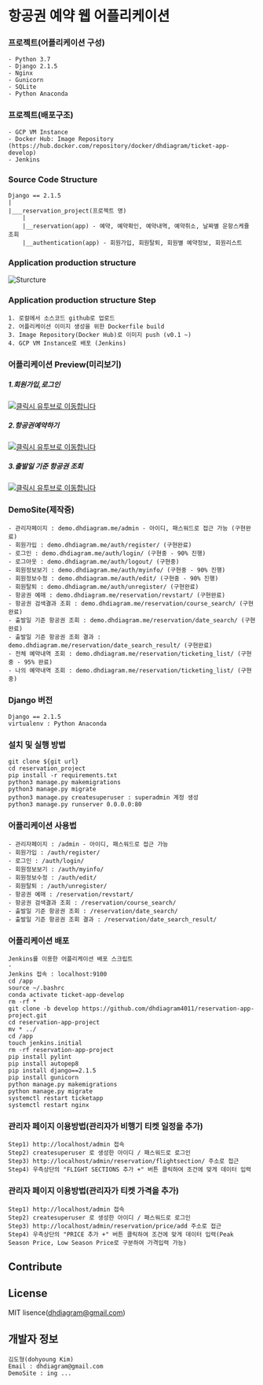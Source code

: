 # 항공권 예약 웹 어플리케이션 

### 프로젝트(어플리케이션 구성)
    - Python 3.7
    - Django 2.1.5
    - Nginx
    - Gunicorn
    - SQLite
    - Python Anaconda

### 프로젝트(배포구조)
    - GCP VM Instance
    - Docker Hub: Image Repository (https://hub.docker.com/repository/docker/dhdiagram/ticket-app-develop)
    - Jenkins 


### Source Code Structure
    Django == 2.1.5
    |
    |___reservation_project(프로젝트 명)
        |
        |__reservation(app) - 예약, 예약확인, 예약내역, 예약취소, 날짜별 운항스케쥴 조회
        |__authentication(app) - 회원가입, 회원탈퇴, 회원별 예약정보, 회원리스트


### Application production structure
![Sturcture](https://user-images.githubusercontent.com/50344658/87245571-45da9680-c481-11ea-86cc-39ac2ccc3325.jpg)


### Application production structure Step
    1. 로컬에서 소스코드 github로 업로드
    2. 어플리케이션 이미지 생성을 위한 Dockerfile build 
    3. Image Repository(Docker Hub)로 이미지 push (v0.1 ~)
    4. GCP VM Instance로 배포 (Jenkins)


### 어플리케이션 Preview(미리보기)

##### 1.회원가입,로그인
[![클릭시 유투브로 이동합니다](https://i.imgur.com/vKb2F1B.png)](https://youtu.be/DsrXO8n4UZg)


##### 2.항공권예약하기
[![클릭시 유투브로 이동합니다](https://i.imgur.com/vKb2F1B.png)](https://youtu.be/F0ADVSvMrIY)


##### 3.출발일 기준 항공권 조회
[![클릭시 유투브로 이동합니다](https://i.imgur.com/vKb2F1B.png)](https://youtu.be/-_Rx5qO1N0c)


### DemoSite(제작중)
    - 관리자페이지 : demo.dhdiagram.me/admin - 아이디, 패스워드로 접근 가능 (구현완료)
    - 회원가입 : demo.dhdiagram.me/auth/register/ (구현완료)
    - 로그인 : demo.dhdiagram.me/auth/login/ (구현중 - 90% 진행)
    - 로그아웃 : demo.dhdiagram.me/auth/logout/ (구현중)
    - 회원정보보기 : demo.dhdiagram.me/auth/myinfo/ (구현중 - 90% 진행)
    - 회원정보수정 : demo.dhdiagram.me/auth/edit/ (구현중 - 90% 진행)
    - 회원탈퇴 : demo.dhdiagram.me/auth/unregister/ (구현완료)
    - 항공권 예매 : demo.dhdiagram.me/reservation/revstart/ (구현완료)
    - 항공권 검색결과 조회 : demo.dhdiagram.me/reservation/course_search/ (구현완료)    
    - 출발일 기준 항공권 조회 : demo.dhdiagram.me/reservation/date_search/ (구현완료)
    - 출발일 기준 항공권 조회 결과 : demo.dhdiagram.me/reservation/date_search_result/ (구현완료)
    - 전체 예약내역 조회 : demo.dhdiagram.me/reservation/ticketing_list/ (구현중 - 95% 완료)
    - 나의 예약내역 조회 : demo.dhdiagram.me/reservation/ticketing_list/ (구현중)

### Django 버전
    Django == 2.1.5
    virtualenv : Python Anaconda


### 설치 및 실행 방법
    git clone ${git url}
    cd reservation_project
    pip install -r requirements.txt
    python3 manage.py makemigrations
    python3 manage.py migrate
    python3 manage.py createsuperuser : superadmin 계정 생성
    python3 manage.py runserver 0.0.0.0:80
       

### 어플리케이션 사용법
    - 관리자페이지 : /admin - 아이디, 패스워드로 접근 가능
    - 회원가입 : /auth/register/
    - 로그인 : /auth/login/
    - 회원정보보기 : /auth/myinfo/
    - 회원정보수정 : /auth/edit/
    - 회원탈퇴 : /auth/unregister/
    - 항공권 예매 : /reservation/revstart/
    - 항공권 검색결과 조회 : /reservation/course_search/    
    - 출발일 기준 항공권 조회 : /reservation/date_search/
    - 출발일 기준 항공권 조회 결과 : /reservation/date_search_result/


### 어플리케이션 배포
    Jenkins를 이용한 어플리케이션 배포 스크립트 
    -
    Jenkins 접속 : localhost:9100
    cd /app
    source ~/.bashrc
    conda activate ticket-app-develop
    rm -rf *
    git clone -b develop https://github.com/dhdiagram4011/reservation-app-project.git
    cd reservation-app-project
    mv * ../
    cd /app
    touch jenkins.initial
    rm -rf reservation-app-project
    pip install pylint
    pip install autopep8
    pip install django==2.1.5
    pip install gunicorn
    python manage.py makemigrations
    python manage.py migrate 
    systemctl restart ticketapp
    systemctl restart nginx


### 관리자 페이지 이용방법(관리자가 비행기 티켓 일정을 추가)
    Step1) http://localhost/admin 접속
    Step2) createsuperuser 로 생성한 아이디 / 패스워드로 로그인
    Step3) http://localhost/admin/reservation/flightsection/ 주소로 접근
    Step4) 우측상단의 "FLIGHT SECTIONS 추가 +" 버튼 클릭하여 조건에 맞게 데이터 입력 


### 관리자 페이지 이용방법(관리자가 티켓 가격을 추가)
    Step1) http://localhost/admin 접속
    Step2) createsuperuser 로 생성한 아이디 / 패스워드로 로그인
    Step3) http://localhost/admin/reservation/price/add 주소로 접근
    Step4) 우측상단의 "PRICE 추가 +" 버튼 클릭하여 조건에 맞게 데이터 입력(Peak Season Price, Low Season Price로 구분하여 가격입력 가능)



## Contribute


## License

MIT lisence(dhdiagram@gmail.com)

## 개발자 정보

    김도형(dohyoung Kim)
    Email : dhdiagram@gmail.com
    DemoSite : ing ... 

